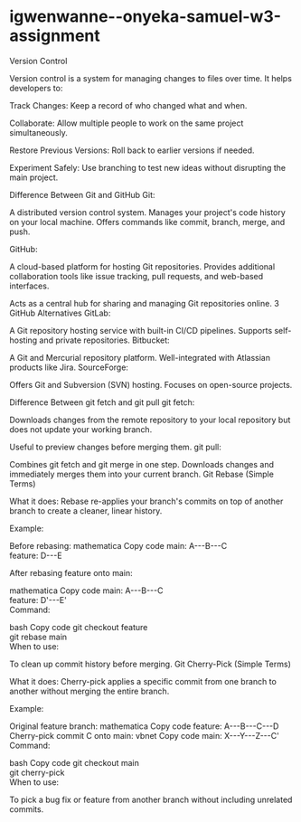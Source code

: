 # igwenwanne--onyeka-samuel-w3-assignment
Version Control

Version control is a system for managing changes to files over time. It helps developers to:

Track Changes: Keep a record of who changed what and when.

Collaborate: Allow multiple people to work on the same project simultaneously.

Restore Previous Versions: Roll back to earlier versions if needed.

Experiment Safely: Use branching to test new ideas without disrupting the main project.

Difference Between Git and GitHub
Git:

A distributed version control system.
Manages your project's code history on your local machine.
Offers commands like commit, branch, merge, and push.

GitHub:

A cloud-based platform for hosting Git repositories.
Provides additional collaboration tools like issue tracking, pull requests, and web-based interfaces.

Acts as a central hub for sharing and managing Git repositories online.
3 GitHub Alternatives
GitLab:

A Git repository hosting service with built-in CI/CD pipelines.
Supports self-hosting and private repositories.
Bitbucket:

A Git and Mercurial repository platform.
Well-integrated with Atlassian products like Jira.
SourceForge:

Offers Git and Subversion (SVN) hosting.
Focuses on open-source projects.

Difference Between git fetch and git pull
git fetch:

Downloads changes from the remote repository to your local repository but does not update your working branch.

Useful to preview changes before merging them.
git pull:

Combines git fetch and git merge in one step.
Downloads changes and immediately merges them into your current branch.
Git Rebase (Simple Terms)

What it does:
Rebase re-applies your branch's commits on top of another branch to create a cleaner, linear history.

Example:

Before rebasing:
mathematica
Copy code
main:    A---B---C  
feature:       D---E  

After rebasing feature onto main:

mathematica
Copy code
main:    A---B---C  
feature:             D'---E'  
Command:

bash
Copy code
git checkout feature  
git rebase main  
When to use:

To clean up commit history before merging.
Git Cherry-Pick (Simple Terms)

What it does:
Cherry-pick applies a specific commit from one branch to another without merging the entire branch.

Example:

Original feature branch:
mathematica
Copy code
feature: A---B---C---D  
Cherry-pick commit C onto main:
vbnet
Copy code
main:    X---Y---Z---C'  
Command:

bash
Copy code
git checkout main  
git cherry-pick <commit-hash>  
When to use:

To pick a bug fix or feature from another branch without including unrelated commits.
